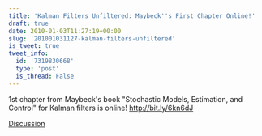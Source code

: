 ```yaml
---
title: 'Kalman Filters Unfiltered: Maybeck''s First Chapter Online!'
draft: true
date: 2010-01-03T11:27:19+00:00
slug: '201001031127-kalman-filters-unfiltered'
is_tweet: true
tweet_info:
  id: '7319830668'
  type: 'post'
  is_thread: False
---
```




1st chapter from Maybeck's book "Stochastic Models, Estimation, and Control" for Kalman filters is online!  http://bit.ly/6kn6dJ

[Discussion](https://x.com/sytelus/status/7319830668)
